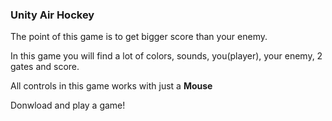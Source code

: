 ### Unity Air Hockey

The point of this game is to get bigger score than your enemy. 

In this game you will find a lot of colors, sounds, you(player), your enemy, 2 gates and score.

All controls in this game works with just a **Mouse**

Donwload and play a game!
